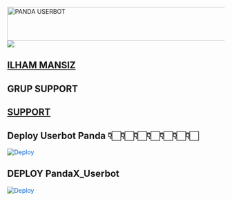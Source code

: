<a href="https://cooltext.com"><img src="https://images.cooltext.com/5536704.gif" width="711" height="78" alt="PANDA USERBOT" /></a>
<img src="https://media.giphy.com/media/EPcvhM28ER9XW/giphy.gif">


## [ILHAM MANSIZ](https://t.me/diemmmmmmmmmm)

## GRUP SUPPORT 

## [SUPPORT](https://t.me/TEAMSquadUserbotSupport)

## Deploy Userbot Panda 👇🏻👇🏻👇🏻👇🏻👇🏻👇🏻👇🏻
<a href="https://heroku.com/deploy?template=https://github.com/IlhamMansiz/PandaPack" rel="nofollow" style="background-color: initial; box-sizing: border-box; color: #0366d6; text-decoration-line: none;"><img alt="Deploy" data-canonical-src="https://www.herokucdn.com/deploy/button.svg" src="https://camo.githubusercontent.com/83b0e95b38892b49184e07ad572c94c8038323fb/68747470733a2f2f7777772e6865726f6b7563646e2e636f6d2f6465706c6f792f627574746f6e2e737667" style="border-style: none; box-sizing: initial; max-width: 100%;" /></a></div>
 
## DEPLOY PandaX_Userbot
<a href="https://heroku.com/deploy?template=https://github.com/IlhamMansiz/PandaX_Userbot" rel="nofollow" style="background-color: initial; box-sizing: border-box; color: #0366d6; text-decoration-line: none;"><img alt="Deploy" data-canonical-src="https://www.herokucdn.com/deploy/button.svg" src="https://camo.githubusercontent.com/83b0e95b38892b49184e07ad572c94c8038323fb/68747470733a2f2f7777772e6865726f6b7563646e2e636f6d2f6465706c6f792f627574746f6e2e737667" style="border-style: none; box-sizing: initial; max-width: 100%;" /></a></div>
 
